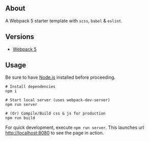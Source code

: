 ## About
A Webpack 5 starter template with `scss`, `babel` & `eslint`.

## Versions
- [Webpack 5](https://webpack.js.org/concepts/)

## Usage

Be sure to have [Node.js](https://nodejs.org/) installed before proceeding.

```shell
# Install dependencies
npm i

# Start local server (uses webpack-dev-server)
npm run server

# (Or) Compile/Build css & js for production
npm run build
```

For quick development, execute `npm run server`.
This launches url <http://localhost:8080> to see the page in action.
